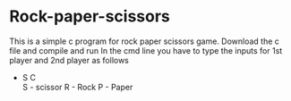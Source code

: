 # Rock-paper-scissors
This is a simple c program for rock paper scissors game.
Download the c file and compile and run
In the cmd line you have to type the inputs for 1st player and 2nd player as follows
   + S C         
S - scissor   R - Rock    P - Paper
